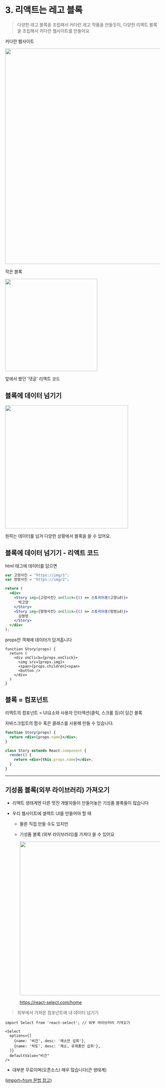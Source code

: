 # 3. 리액트는 레고 블록

> 다양한 레고 블록을 조립해서 커다란 레고 작품을 만들듯이, 다양한 리액트 블록을 조립해서 커다란 웹사이트를 만들어요

커다란 웹사이트

<img src="https://user-images.githubusercontent.com/3839771/103257121-42a57980-49d3-11eb-9256-b944f36d5257.png" width="700">

작은 블록

<img src="https://user-images.githubusercontent.com/3839771/103408391-a7b0c900-4ba5-11eb-8a7d-03a6ab8951af.png" width="300">

앞에서 봤던 '댓글' 리액트 코드

## 블록에 데이터 넘기기

<img src="https://user-images.githubusercontent.com/3839771/103408730-22c6af00-4ba7-11eb-883c-740448ab4a2d.png" width="400">

원하는 데이터를 넘겨 다양한 상황에서 블록을 쓸 수 있어요.

## 블록에 데이터 넘기기 - 리액트 코드

html 태그에 데이터를 담으면

```jsx
var 고양사진 = "https://img/1";
var 멍멍사진 = "https://img/2";

return (
  <div>
    <Story img={고양사진} onClick={() => 스토리이동(고양id)}>
      박고양
    </Story>
    <Story img={멍멍사진} onClick={() => 스토리이동(멍멍id)}>
      김멍멍
    </Story>
  </div>
);
```

props란 객체에 데이터가 담겨옵니다

```JSX
function Story(props) {
  return (
    <div onClick={props.onClick}>
      <img src={props.img}>
      <span>{props.children}<span>
      <button />
    </div>
  )
}
```

## 블록 = 컴포넌트

리액트의 컴포넌트 = UI요소와 사용자 인터렉션(클릭, 스크롤 등)이 담긴 블록

자바스크립트의 함수 혹은 클래스를 사용해 만들 수 있습니다.

```jsx
function Story(props) {
  return <div>{props.name}</div>;
}

class Story extends React.component {
  render() {
    return <div>{this.props.name}</div>;
  }
}
```

---

## 기성품 블록(외부 라이브러리) 가져오기

- 리액트 생태계엔 다른 멋진 개발자들이 만들어놓은 기성품 블록들이 많습니다
- 우리 웹사이트에 셀렉트 UI를 만들어야 할 때

  - 물론 직접 만들 수도 있지만
  - 기성품 블록 (외부 라이브러리)를 가져다 쓸 수 있어요

    <img src="https://user-images.githubusercontent.com/3839771/103163614-6b970480-4843-11eb-8f40-4d95cd7a3ac4.png" width="500">

    https://react-select.com/home

> 외부에서 가져온 컴포넌트에 내 데이터 넘기기

```JSX
import Select from 'react-select'; // 외부 라이브러리 가져오기

<Select
  options={[
    {name: '비건', desc: '채소만 섭취'},
    {name: '락토', desc: '채소, 유제품만 섭취'},
  ]}
  defaultValue="비건"
/>
```

- 대부분 무료이며(오픈소스) 매우 많습니다(큰 생태계)

([import~from 문법 참고](https://ko.javascript.info/import-export))

